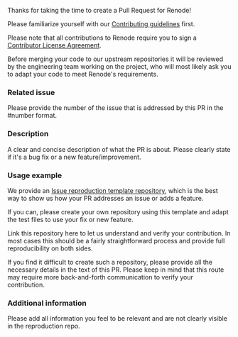 Thanks for taking the time to create a Pull Request for Renode!

Please familiarize yourself with our [Contributing guidelines](https://github.com/renode/renode/blob/master/CONTRIBUTING.md) first.

Please note that all contributions to Renode require you to sign a [Contributor License Agreement](https://cla-assistant.io/renode/renode).

Before merging your code to our upstream repositories it will be reviewed by the engineering team working on the project, who will most likely ask you to adapt your code to meet Renode's requirements.

### Related issue

Please provide the number of the issue that is addressed by this PR in the #number format.

### Description

A clear and concise description of what the PR is about.
Please clearly state if it's a bug fix or a new feature/improvement.

### Usage example

We provide an [Issue reproduction template repository](https://github.com/renode/renode-issue-reproduction-template), which is the best way to show us how your PR addresses an issue or adds a feature.

If you can, please create your own repository using this template and adapt the test files to use your fix or new feature.

Link this repository here to let us understand and verify your contribution.
In most cases this should be a fairly straightforward process and provide full reproducibility on both sides.

If you find it difficult to create such a repository, please provide all the necessary details in the text of this PR.
Please keep in mind that this route may require more back-and-forth communication to verify your contribution.

### Additional information

Please add all information you feel to be relevant and are not clearly visible in the reproduction repo.
